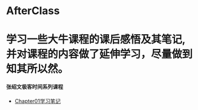 # AfterClass

学习一些大牛课程的课后感悟及其笔记,并对课程的内容做了延伸学习，尽量做到知其所以然。
======
#### 张绍文极客时间系列课程
* [Chapter01学习笔记](https://github.com/romantiskt/AfterClass/blob/master/doc/Chapter01.md)
